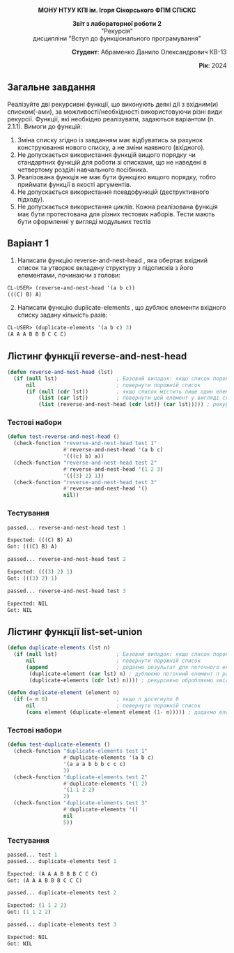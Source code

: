 <p align="center"><b>МОНУ НТУУ КПІ ім. Ігоря Сікорського ФПМ СПіСКС</b></p>

<p align="center">
<b>Звіт з лабораторної роботи 2</b><br/>
"Рекурсія"<br/>
дисципліни "Вступ до функціонального програмування"
</p>

<p align="right"><b>Студент</b>: Абраменко Данило Олександрович КВ-13</p>
<p align="right"><b>Рік</b>: 2024</p>

## Загальне завдання

Реалізуйте дві рекурсивні функції, що виконують деякі дії з вхідним(и) списком(-ами), за
можливості/необхідності використовуючи різні види рекурсії. Функції, які необхідно
реалізувати, задаються варіантом (п. 2.1.1). Вимоги до функцій:

1. Зміна списку згідно із завданням має відбуватись за рахунок конструювання нового
   списку, а не зміни наявного (вхідного).
2. Не допускається використання функцій вищого порядку чи стандартних функцій
   для роботи зі списками, що не наведені в четвертому розділі навчального
   посібника.
3. Реалізована функція не має бути функцією вищого порядку, тобто приймати функції
   в якості аргументів.
4. Не допускається використання псевдофункцій (деструктивного підходу).
5. Не допускається використання циклів.
   Кожна реалізована функція має бути протестована для різних тестових наборів. Тести
   мають бути оформленні у вигляді модульних тестів

## Варіант 1

1. Написати функцію reverse-and-nest-head , яка обертає вхідний список та утворює
вкладeну структуру з підсписків з його елементами, починаючи з голови:

```lisp
CL-USER> (reverse-and-nest-head '(a b c))
(((C) B) A)
```

2. Написати функцію duplicate-elements , що дублює елементи вхідного списку
задану кількість разів:

```lisp
CL-USER> (duplicate-elements '(a b c) 3)
(A A A B B B C C C)
```

## Лістинг функції reverse-and-nest-head

```lisp
(defun reverse-and-nest-head (lst)
  (if (null lst)                   ; Базовий випадок: якщо список порожній
      nil                          ; повернути порожній список
      (if (null (cdr lst))         ; якщо список містить лише один елемент
          (list (car lst))         ; повернути цей елемент у вигляді списку
          (list (reverse-and-nest-head (cdr lst)) (car lst))))) ; рекурсивно обробити хвіст і додати голову
```

### Тестові набори

```lisp
(defun test-reverse-and-nest-head ()
  (check-function "reverse-and-nest-head test 1"
                  #'reverse-and-nest-head '(a b c)
                  '(((c) b) a))
  (check-function "reverse-and-nest-head test 2"
                  #'reverse-and-nest-head '(1 2 3)
                  '(((3) 2) 1))
  (check-function "reverse-and-nest-head test 3"
                  #'reverse-and-nest-head '()
                  nil))
```

### Тестування

```lisp
passed... reverse-and-nest-head test 1

Expected: (((C) B) A)
Got: (((C) B) A)

passed... reverse-and-nest-head test 2

Expected: (((3) 2) 1)
Got: (((3) 2) 1)

passed... reverse-and-nest-head test 3

Expected: NIL
Got: NIL
```

## Лістинг функції list-set-union

```lisp
(defun duplicate-elements (lst n)
  (if (null lst)                   ; Базовий випадок: якщо список порожній
      nil                          ; повернути порожній список
      (append                      ; додаємо результат для поточного елемента до результату для хвоста
       (duplicate-element (car lst) n) ; дублюємо поточний елемент n разів
       (duplicate-elements (cdr lst) n)))) ; рекурсивно обробляємо хвіст списку

(defun duplicate-element (element n)
  (if (= n 0)                      ; якщо n досягнуло 0
      nil                          ; повернути порожній список
      (cons element (duplicate-element element (1- n))))) ; додаємо елемент до списку і рекурсивно зменшуємо n
```

### Тестові набори

```lisp
(defun test-duplicate-elements ()
  (check-function "duplicate-elements test 1"
                  #'duplicate-elements '(a b c)
                  '(a a a b b b c c c)
                  3)
  (check-function "duplicate-elements test 2"
                  #'duplicate-elements '(1 2)
                  '(1 1 2 2)
                  2)
  (check-function "duplicate-elements test 3"
                  #'duplicate-elements '()
                  nil
                  5))
```

### Тестування

```lisp
passed... test 1
passed... duplicate-elements test 1

Expected: (A A A B B B C C C)
Got: (A A A B B B C C C)

passed... duplicate-elements test 2

Expected: (1 1 2 2)
Got: (1 1 2 2)

passed... duplicate-elements test 3

Expected: NIL
Got: NIL
```
